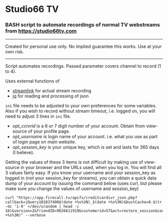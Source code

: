 # Studio66 TV

### BASH script to automate recordings of normal TV webstreams from https://studio66tv.com

---

Created for personal use only. No implied guarantee this works. Use at your own risk.

---

Script automates recordings.
Passed parameter covers channel to record (1 to 4).

Uses external functions of
* [streamlink](https://streamlink.github.io/) for actual stream recording
* [jq](https://stedolan.github.io/jq/) for reading and processing of json

`ini` file needs to be adjusted to your own preferences for some variables.
Also if you wish to record without stream timeout, i.e. logged on, you will need to adjust 3 lines in `ini` file.
* *opt_ccivrid* is a 6 or 7 digit number of your account. Obtain from view-source of your profile page.
* *opt_username* is login name of your account. i.e. what you use as part of login page on main website.
* *opt_session_key* is your unique key, which is set and lasts for 365 days (I believe).

Getting the values of these 3 items is not difficult by making use of view-source in your browser and the URLs used, when you log in. 
You will find all 3 values fairly easy. If you know your username and your session_key as logged in (not your session_key for streams), you can obtain a quick data dump of your account by issuing the command below (uses curl, but please make sure you change the values of username and session_key)
```
curl "https://app.firecall.tv/apifs/creditcardivr_json.php?callback=jQuery181037400$(date +%s%3N)_$(date +%s%3N)&bustCache=0.$(tr -dc '1-9' </dev/urandom | head -c 16)&version=2&friendID=9826611919&customerid=57&act=restore_session&countrycode=GB&voicall_serviceid=3089&username=changeme&session_key=1234567890123456789123456789012&_=$(date +%s%3N)" --verbose
```



